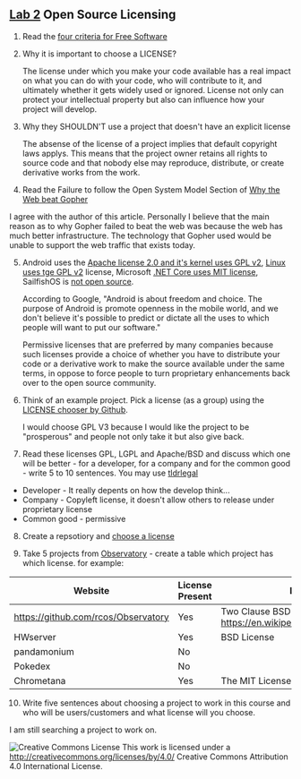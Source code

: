 ## [Lab 2](http://rcos.github.io/CSCI2963-01/?content=labs&mode=details&page=Labs%2FLab2.Md&sha=45d6ca4daf2d73185688b0020aff625738f732c8) Open Source Licensing


1. Read the [four criteria for Free Software](http://www.gnu.org/philosophy/free-sw.html)

2.  Why it is important to choose a LICENSE?

     The license under which you make your code available has a real impact on what you can do with your code, who will contribute to it, and ultimately whether it gets widely used or ignored. License not only can protect your intellectual property but also can influence how your project will develop.

3.  Why they SHOULDN'T use a project that doesn't have an explicit license 

    The absense of the license of a project implies that default copyright laws applys. This means that the project owner retains all rights to source code and that nobody else may reproduce, distribute, or create derivative works from the work.

4. Read the Failure to follow the Open System Model Section of [Why the Web beat Gopher](http://ils.unc.edu/callee/gopherpaper.htm#explain) 

I agree with the author of this article. Personally I believe that the main reason as to why Gopher failed to beat the web was because the web has much better infrastructure. The technology that Gopher used would be unable to support the web traffic that exists today.

5.  Android uses the [Apache license 2.0 and it's kernel uses GPL v2](https://en.wikipedia.org/wiki/Android_(operating_system)), [Linux uses tge  GPL v2](https://en.wikipedia.org/wiki/Linux ) license, 
Microsoft [.NET Core uses MIT license]( https://github.com/dotnet/coreclr ), SailfishOS is [not open source]( https://en.wikipedia.org/wiki/Sailfish_OS ).  
    
    According to Google, "Android is about freedom and choice. The purpose of Android is promote openness in the mobile world, and we don't believe it's possible to predict or dictate all the uses to which people will want to put our software."
    
    Permissive licenses that are preferred by many companies because such licenses provide a choice of whether you have to distribute your code or a derivative work to make the source available under the same terms, in oppose to force people to turn proprietary enhancements back over to the open source community.

6.  Think of an example project. Pick a license (as a group) using the [LICENSE chooser by Github](http://choosealicense.com/).

    I would choose GPL V3 because I would like the project to be "prosperous" and people not only take it but also give back.


7.  Read these licenses  GPL, LGPL and Apache/BSD and discuss which one will be better - for a developer, for a company and for the common good - write 5 to 10 sentences. You may use [tldrlegal](https://tldrlegal.com/license/)
- Developer - It really depents on how the develop think...
- Company - Copyleft license, it doesn't allow others to release under proprietary license
- Common good - permissive

8.  Create a repsotiory and [choose a license](https://github.com/blog/1530-choosing-an-open-source-license)

9.  Take 5 projects from [Observatory](http://rcos.io) - create a table which project has which license. for example:

|Website | License Present | License|
|---------|----------|-------|
|https://github.com/rcos/Observatory | Yes | Two Clause BSD License https://en.wikipedia.org/wiki/ISC_license|
|HWserver|Yes|BSD License|
|pandamonium|No||
|Pokedex|No||
|Chrometana|Yes|The MIT License|

10. Write five sentences about choosing a project to work in this course and who will be users/customers and what license will you choose. 

I am still searching a project to work on.



![Creative Commons License](https://i.creativecommons.org/l/by/4.0/88x31.png) This work is licensed under a http://creativecommons.org/licenses/by/4.0/ Creative Commons Attribution 4.0 International License.
